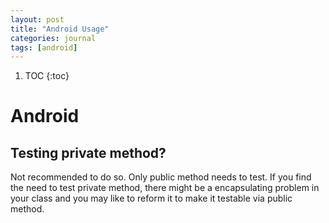 ```yaml
---
layout: post
title: "Android Usage"
categories: journal
tags: [android]
---
```


1. TOC
{:toc}



# Android

## Testing private method?

Not recommended to do so. Only public method needs to test. If you find the need to test private method, there might be a encapsulating problem in your class and you may like to reform it to make it testable via public method.
